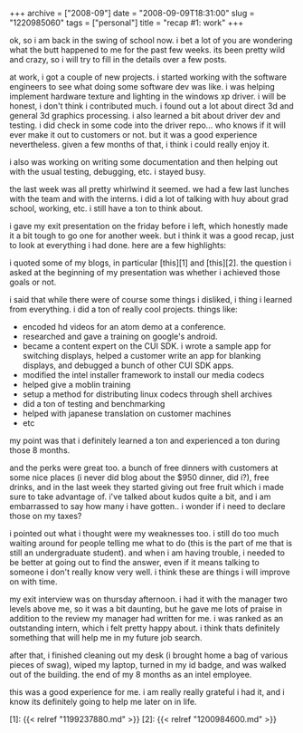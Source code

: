 +++
archive = ["2008-09"]
date = "2008-09-09T18:31:00"
slug = "1220985060"
tags = ["personal"]
title = "recap #1: work"
+++

ok, so i am back in the swing of school now. i bet a lot of you are
wondering what the butt happened to me for the past few weeks. its been
pretty wild and crazy, so i will try to fill in the details over a few
posts.

at work, i got a couple of new projects. i started working with the
software engineers to see what doing some software dev was like. i was
helping implement hardware texture and lighting in the windows xp driver.
i will be honest, i don't think i contributed much. i found out a lot
about direct 3d and general 3d graphics processing. i also learned a bit
about driver dev and testing. i did check in some code into the driver
repo... who knows if it will ever make it out to customers or not. but it
was a good experience nevertheless. given a few months of that, i think
i could really enjoy it.

i also was working on writing some documentation and then helping out with
the usual testing, debugging, etc. i stayed busy.

the last week was all pretty whirlwind it seemed. we had a few last
lunches with the team and with the interns. i did a lot of talking with
huy about grad school, working, etc. i still have a ton to think about.

i gave my exit presentation on the friday before i left, which honestly
made it a bit tough to go one for another week. but i think it was a good
recap, just to look at everything i had done. here are a few highlights:

i quoted some of my blogs, in particular [this][1] and [this][2]. the
question i asked at the beginning of my presentation was whether
i achieved those goals or not.

i said that while there were of course some things i disliked, i thing
i learned from everything. i did a ton of really cool projects. things
like:

- encoded hd videos for an atom demo at a conference.
- researched and gave a training on google's android.
- became a content expert on the CUI SDK. i wrote a sample app for
  switching displays, helped a customer write an app for blanking
  displays, and debugged a bunch of other CUI SDK apps.
- modified the intel installer framework to install our media codecs
- helped give a moblin training
- setup a method for distributing linux codecs through shell archives
- did a ton of testing and benchmarking
- helped with japanese translation on customer machines
- etc

my point was that i definitely learned a ton and experienced a ton during
those 8 months.

and the perks were great too. a bunch of free dinners with customers at
some nice places (i never did blog about the $950 dinner, did i?), free
drinks, and in the last week they started giving out free fruit which
i made sure to take advantage of. i've talked about kudos quite a bit, and
i am embarrassed to say how many i have gotten.. i wonder if i need to
declare those on my taxes?

i pointed out what i thought were my weaknesses too. i still do too much
waiting around for people telling me what to do (this is the part of me
that is still an undergraduate student). and when i am having trouble,
i needed to be better at going out to find the answer, even if it means
talking to someone i don't really know very well. i think these are things
i will improve on with time.

my exit interview was on thursday afternoon. i had it with the manager two
levels above me, so it was a bit daunting, but he gave me lots of praise
in addition to the review my manager had written for me. i was ranked as
an outstanding intern, which i felt pretty happy about. i think thats
definitely something that will help me in my future job search.

after that, i finished cleaning out my desk (i brought home a bag of
various pieces of swag), wiped my laptop, turned in my id badge, and was
walked out of the building. the end of my 8 months as an intel employee.

this was a good experience for me. i am really really grateful i had it,
and i know its definitely going to help me later on in life.

[1]: {{< relref "1199237880.md" >}}
[2]: {{< relref "1200984600.md" >}}

